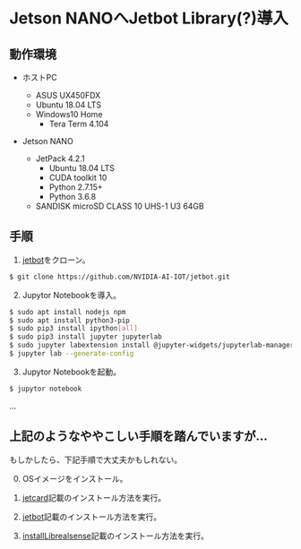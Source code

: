 # Jetson NANOへJetbot Library(?)導入

## 動作環境

- ホストPC
  - ASUS UX450FDX
  - Ubuntu 18.04 LTS
  - Windows10 Home
    - Tera Term 4.104

- Jetson NANO
  - JetPack 4.2.1
    - Ubuntu 18.04 LTS
    - CUDA toolkit 10
    - Python 2.7.15+
    - Python 3.6.8
  - SANDISK microSD CLASS 10 UHS-1 U3 64GB

## 手順

1. [jetbot](https://github.com/NVIDIA-AI-IOT/jetbot)をクローン。

  ```bash
  $ git clone https://github.com/NVIDIA-AI-IOT/jetbot.git
  ```

2. Jupytor Notebookを導入。

  ```bash
  $ sudo apt install nodejs npm
  $ sudo apt install python3-pip
  $ sudo pip3 install ipython[all]
  $ sudo pip3 install jupyter jupyterlab
  $ sudo jupyter labextension install @jupyter-widgets/jupyterlab-manager
  $ jupyter lab --generate-config
  ```
3. Jupytor Notebookを起動。

  ```bash
  $ jupytor notebook
  ```

...

## 上記のようなややこしい手順を踏んでいますが...

もしかしたら、下記手順で大丈夫かもしれない。

0. OSイメージをインストール。

1. [jetcard](https://github.com/NVIDIA-AI-IOT/jetcard)記載のインストール方法を実行。

2. [jetbot](https://github.com/NVIDIA-AI-IOT/jetbot)記載のインストール方法を実行。

3. [installLibrealsense](https://github.com/jetsonhacksnano/installLibrealsense)記載のインストール方法を実行。
